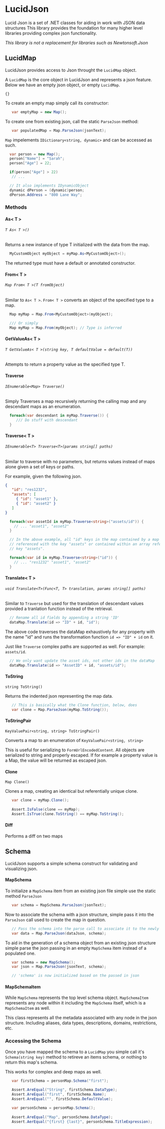 ﻿# LucidJson

Lucid Json is a set of .NET classes for aiding in work with JSON data structures
This library provides the foundation for many higher level libraries providing 
complex json functionality.

*This library is not a replacement for libraries such as Newtonsoft.Json*

## LucidMap
LucidJson provides access to Json throught the `LucidMap` object. 


A `LucidMap` is the core object in LucidJson and represents a json feature.
Below we have an empty json object, or empty `LucidMap`.

`{}`

To create an empty map simply call its constructor:
```c#
   var emptyMap = new Map();
```

To create one from existing json, call the static `ParseJson` method:
```c#
   var populatedMap = Map.ParseJson(jsonText);

```

`Map` impelements `IDictionary<string, dynamic>` and can be accessed as such. 

```c#
  var person = new Map();
  person["Name"] = "Sarah";
  person["Age"] = 22;

  if(person["Age"] > 22)
   // ...    

  // It also implements IDynamicObject
  dynamic dPerson = (dynamic)person;
  dPerson.Address = "800 Lane Way";

```

### Methods

#### As< T >
###### `T As< T >()`
Returns a new instance of type T initialized with the data from the map.
```c#
  MyCustomObject myObject = myMap.As<MyCustomObject>();
```

The returned type must have a default or annotated constructor.

#### From< T >
###### `Map From< T >(T fromObject)`
Similar to `As< T >`. `From< T >` converts an object of the specified type to a map.
```c#
  Map myMap = Map.From<MyCustomObject>(myObject);

  /// Or simply
  Map myMap = Map.From(myObject); // Type is inferred

```

#### GetValueAs< T >

###### `T GetValueAs< T >(string key, T defaultValue = default(T))`

Attempts to return a property value as the specified type T.


#### Traverse
###### `IEnumerable<Map> Traverse()`
Simply Traverses a map recursively returning the calling map and any descendant maps as an enumeration. 

```c#
  foreach(var descendant in myMap.Traverse()) {
     /// Do stuff with descendant
  }
```

#### Traverse< T >
###### `IEnumerable<T> Traverse<T>(params string[] paths)`
Similar to traverse with no parameters, but returns values instead of maps alone given a set of 
keys or paths.

For example, given the following json.
```json
{
   "id": "res1232",
   "assets": [
     { "id": "asset1" },
     { "id": "asset2" }
   ]
}
```

```c#
  foreach(var assetId in myMap.Traverse<string>("assets/id")) { 
    // ... "asset1", "asset2"
  }

  // In the above example, all "id" keys in the map contained by a map which is itself 
  // referenced with the key "assets" or contained within an array referenced by the 
  // key "assets". 

  foreach(var id in myMap.Traverse<string>("id")) { 
    // ... "res1232" "asset1", "asset2"
  }
```

#### Translate< T >
###### `void Translate<T>(Func<T, T> translation, params string[] paths)`
Similar to `Traverse` but used for the translation of descendant values provided a tranlation function instead of the
retrieval.

```c#
  // Rename all id fields by appending a string 'ID'
  dataMap.Translate(id => "ID" + id, "id");
```

The above code traverses the dataMap exhaustively for any property with the name "id" and runs the transformation
function `id => "ID" + id` on it. 

Just like `Traverse` complex paths are supported as well. For example: `assets/id`.

```c#
  // We only want update the asset ids, not other ids in the dataMap
  dataMap.Translate(id => "AssetID" + id, "assets/id");
```

#### ToString
`string ToString()`

Returns the indented json representing the map data.

```c#
   // This is basically what the Clone function, below, does
   var clone = Map.ParseJson(myMap.ToString());
```

#### ToStringPair
`KeyValuePair<string, string> ToStringPair()`

Converts a map to an enumeration of `KeyValuePair<string, string>`

This is useful for serializing to `FormUrlEncodedContent`. All objects are serialized to string
and properly escaped. If for example a property value is a Map, the value will be returned as escaped
json.

#### Clone
`Map Clone()`

Clones a map, creating an identical but referentially unique clone. 

```c#
   var clone = myMap.Clone();
   
   Assert.IsFalse(clone == myMap);
   Assert.IsTrue(clone.ToString() == myMap.ToString();
```

#### Diff 
Performs a diff on two maps

## Schema

LucidJson supports a simple schema construct for validating and visualizing json.

#### MapSchema

To initialize a `MapSchema` item from an existing json file simple use the static method `ParseJson`

```c#
   var schema = MapSchema.ParseJson(jsonText);
```

Now to associate the schema with a json structure, simple pass it into the `ParseJson` call 
used to create the map in question. 

```c#
   // Pass the schema into the parse call to associate it to the newly created 'data' map
   var data = Map.ParseJson(dataJson, schema);
```

To aid in the generation of a schema object from an existing json structure simple parse 
the json passing in an empty `MapSchema` item instead of a populated one.

```c#
   var schema = new MapSchema();
   var json = Map.ParseJson(jsonText, schema);

   // 'schema' is now initialized based on the passed in json
```
#### MapSchemaItem

While `MapSchema` represents the top level schema object. `MapSchemaItem` represents any node
within it including the `MapSchema` itself, which is a `MapSchemaItem` as well.

This class represents all the metadata associated with any node in the json structure. Including
aliases, data types, descriptions, domains, restrictions, etc. 

### Accessing the Schema

Once you have mapped the schema to a `LucidMap` you simple call it's `Schema(string key)` method 
to retireve an items schema, or nothing to return this map's schema.

This works for complex and deep maps as well.

```c#
   var firstSchema = personMap.Schema("first");
   
   Assert.AreEqual("String", firstSchema.DataType);
   Assert.AreEqual("first", firstSchema.Name);
   Assert.AreEqual("", firstSchema.DefaultValue);

   var personSchema = personMap.Schema();
   
   Assert.AreEqual("Map", personSchema.DataType);
   Assert.AerEqual("{first} {last}", personSchema.TitleExpression);

```
